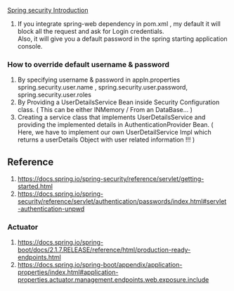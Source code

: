 <u> Spring security Introduction </u>

1. If you integrate spring-web dependency in pom.xml , my default it will block all the request and ask for Login credentials.
<br> Also, it will give you a default password in the spring starting application console.

### How to override default username & password
1. By specifying username & password in appln.properties <br>
   spring.security.user.name , spring.security.user.password, spring.security.user.roles
2. By Providing a UserDetailsService Bean inside Security Configuration class.
   ( This can be either INMemory / From an DataBase... )
3. Creating a service class that implements UserDetailsService and providing the
   implemented details in AuthenticationProvider Bean.
   ( Here, we have to implement our own UserDetailService Impl which returns a 
     userDetails Object with user related information !!! )


## Reference

1. https://docs.spring.io/spring-security/reference/servlet/getting-started.html
2. https://docs.spring.io/spring-security/reference/servlet/authentication/passwords/index.html#servlet-authentication-unpwd

### Actuator
1. https://docs.spring.io/spring-boot/docs/2.1.7.RELEASE/reference/html/production-ready-endpoints.html
2. https://docs.spring.io/spring-boot/appendix/application-properties/index.html#application-properties.actuator.management.endpoints.web.exposure.include
    


